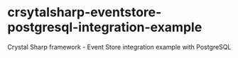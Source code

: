 # crsytalsharp-eventstore-postgresql-integration-example
Crystal Sharp framework - Event Store integration example with PostgreSQL
